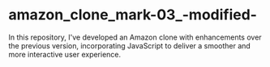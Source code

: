 # amazon_clone_mark-03_-modified-
In this repository, I've developed an Amazon clone with enhancements over the previous version, incorporating JavaScript to deliver a smoother and more interactive user experience.
